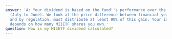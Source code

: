 ```yaml
---
answer: 'A: Your dividend is based on the fund''s performance over the financial year
  (July to June). We look at the price difference between financial year end dates,
  and by regulation, must distribute at least 90% of this gain. Your individual dividend
  depends on how many MIIETF shares you own.'
question: How is my MIIETF dividend calculated?
---
```

